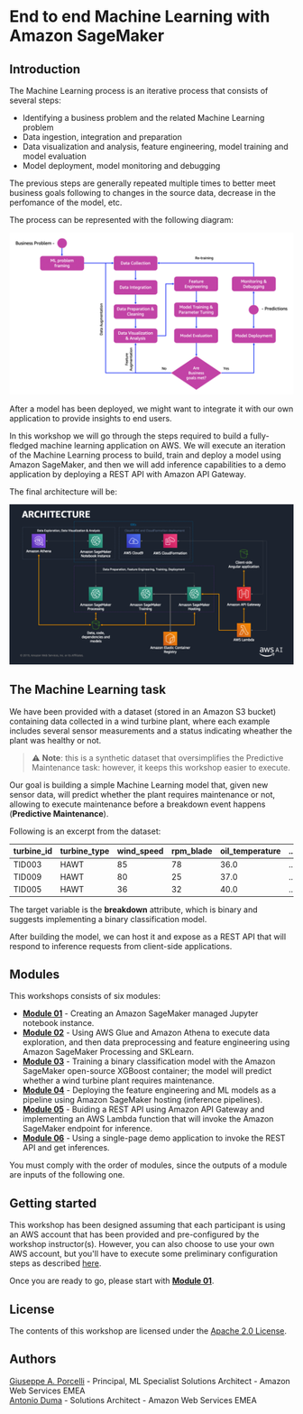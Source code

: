 # End to end Machine Learning with Amazon SageMaker

## Introduction

The Machine Learning process is an iterative process that consists of several steps:

- Identifying a business problem and the related Machine Learning problem
- Data ingestion, integration and preparation
- Data visualization and analysis, feature engineering, model training and model evaluation
- Model deployment, model monitoring and debugging

The previous steps are generally repeated multiple times to better meet business goals following to changes in the source data, decrease in the perfomance of the model, etc.

The process can be represented with the following diagram:

<img src="images/ml_process.png" alt="ML Process" />


After a model has been deployed, we might want to integrate it with our own application to provide insights to end users.

In this workshop we will go through the steps required to build a fully-fledged machine learning application on AWS. We will execute an iteration of the Machine Learning process to build, train and deploy a model using Amazon SageMaker, and then we will add inference capabilities to a demo application by deploying a REST API with Amazon API Gateway.

The final architecture will be:

<img src="images/architecture.png" alt="Architecture" />

## The Machine Learning task

We have been provided with a dataset (stored in an Amazon S3 bucket) containing data collected in a wind turbine plant, where each example includes several sensor measurements and a status indicating wheather the plant was healthy or not.

> ⚠️ **Note**: this is a synthetic dataset that oversimplifies the Predictive Maintenance task: however, it keeps this workshop easier to execute.

Our goal is building a simple Machine Learning model that, given new sensor data, will predict whether the plant requires maintenance or not, allowing to execute maintenance before a breakdown event happens (<b>Predictive Maintenance</b>).

Following is an excerpt from the dataset:

|turbine\_id|turbine\_type|wind\_speed|rpm\_blade|oil\_temperature|...|breakdown|
|-------|-------|-------|-------|-------|-------|-------|
|TID003|HAWT|85|78|36.0|...|yes|
|TID009|HAWT|80|25|37.0|...|no|
|TID005|HAWT|36|32|40.0|...|no|

The target variable is the **breakdown** attribute, which is binary and suggests implementing a binary classification model.

After building the model, we can host it and expose as a REST API that will respond to inference requests from client-side applications.

## Modules

This workshops consists of six modules:

- <a href="01_create_notebook_instance/">**Module 01**</a> - Creating an Amazon SageMaker managed Jupyter notebook instance.
- <a href="02_data_exploration_and_feature_eng/">**Module 02**</a> - Using AWS Glue and Amazon Athena to execute data exploration, and then data preprocessing and feature engineering using Amazon SageMaker Processing and SKLearn.
- <a href="03_train_model/">**Module 03**</a> - Training a binary classification model with the Amazon SageMaker open-source XGBoost container; the model will predict whether a wind turbine plant requires maintenance.
- <a href="04_deploy_model/">**Module 04**</a> - Deploying the feature engineering and ML models as a pipeline using Amazon SageMaker hosting (inference pipelines).
- <a href="05_API_Gateway_and_Lambda/">**Module 05**</a> - Buiding a REST API using Amazon API Gateway and implementing an AWS Lambda function that will invoke the Amazon SageMaker endpoint for inference.
- <a href="06_invoke_API/">**Module 06**</a> - Using a single-page demo application to invoke the REST API and get inferences.

You must comply with the order of modules, since the outputs of a module are inputs of the following one.

## Getting started

This workshop has been designed assuming that each participant is using an AWS account that has been provided and pre-configured by the workshop instructor(s). However, you can also choose to use your own AWS account, but you'll have to execute some preliminary configuration steps as described <a href="setup/">here</a>.

Once you are ready to go, please start with <a href="01_create_notebook_instance/">**Module 01**</a>.

## License

The contents of this workshop are licensed under the [Apache 2.0 License](./LICENSE).

## Authors

[Giuseppe A. Porcelli](https://it.linkedin.com/in/giuporcelli) - Principal, ML Specialist Solutions Architect - Amazon Web Services EMEA<br />
[Antonio Duma](https://it.linkedin.com/in/antoniod82) - Solutions Architect - Amazon Web Services EMEA